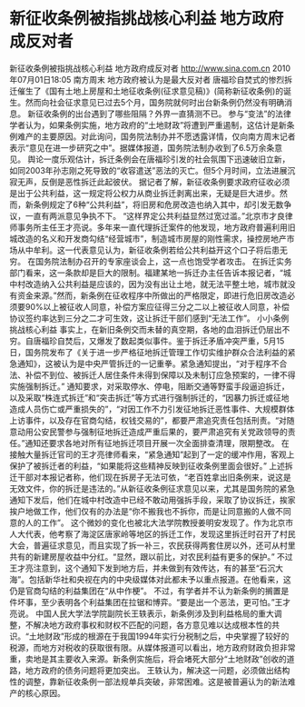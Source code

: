 # 新征收条例被指挑战核心利益 地方政府成反对者

新征收条例被指挑战核心利益 地方政府成反对者
http://www.sina.com.cn  2010年07月01日18:05  南方周末
地方政府被认为是最大反对者
唐福珍自焚式的惨烈拆迁催生了《国有土地上房屋和土地征收条例(征求意见稿)》(简称新征收条例)的诞生。然而向社会征求意见已过去5个月，国务院就何时出台新条例仍然没有明确消息。
新征收条例的出台遇到了哪些阻隔？外界一直猜测不已。
参与“变法”的法律学者认为，如果条例实施，地方政府的“土地财政”将遭到严重遏制，这估计是新条例难产的主要原因。对此询问，国务院法制办并不愿透露详情，仅向南方周末记者表示“意见在进一步研究之中”。据媒体报道，国务院法制办收到了6.5万余条意见。
舆论一度乐观估计，拆迁条例会在唐福珍引发的社会氛围下迅速破旧立新，如同2003年孙志刚之死导致的“收容遣送”恶法的灭亡。但5个月时间，立法进展沉寂无声，反倒是恶性拆迁此起彼伏。
据记者了解，新征收条例要求政府征收必须是出于公共利益，这一规定将公权力从商业拆迁剥离出来，无疑是巨大进步。然而，新条例规定了6种“公共利益”，将旧房和危房改造也纳入其中，却引发无数争议，一直有两派意见争执不下。
“这样界定公共利益显然过宽过滥。”北京市才良律师事务所主任王才亮说。多年来一直代理拆迁案件的他发现，地方政府普遍利用旧城改造的名义和开发商勾结“经营城市”，制造城市房屋的刚性需求，操控房地产市场从中牟利。这一代表意见认为，新征收条例若给公共利益开这个口子将后患无穷。
在国务院法制办召开的专家座谈会上，这一点也饱受学者攻击。
在拆迁实务部门看来，这一条款却是巨大的限制。福建某地一拆迁办主任告诉本报记者，“城中村改造纳入公共利益是应该的，因为没有出让土地，就无法平整土地，城市就没有资金来源。”然而，新条例在征收程序中所做出的严格限定，即进行危旧房改造必须要90%以上被征收人同意，补偿方案应征得三分之二以上被征收人同意，补偿协议签约率达到三分之二才可生效，这让拆迁干部们感到“无法工作”。
小小条例挑战核心利益
事实上，在新旧条例交而未替的真空期，各地的血泪拆迁仍层出不穷。自唐福珍自焚后，又爆发了数起类似事件。鉴于拆迁矛盾冲突严重，5月15日，国务院发布了《关于进一步严格征地拆迁管理工作切实维护群众合法利益的紧急通知》，这被认为是中央严管拆迁的一记重拳。紧急通知提出，“对于程序不合法、补偿不到位、被拆迁人居住条件未得到保障以及未制订应急预案的，一律不得实施强制拆迁。”
通知要求，对采取停水、停电，阻断交通等野蛮手段逼迫拆迁，以及采取“株连式拆迁”和“突击拆迁”等方式进行强制拆迁的，“因暴力拆迁或征地造成人员伤亡或严重损失的”，“对因工作不力引发征地拆迁恶性事件、大规模群体上访事件，以及存在官商勾结，权钱交易的”，都要严肃追究责任包括刑责。“对随意动用公安民警参与强制征地拆迁造成严重后果的，要严肃追究有关党政领导的责任。”通知还要求各地对所有征地拆迁项目开展一次全面排查清理，限期整改。
在接触大量拆迁官司的王才亮律师看来，“紧急通知”起到了一定的缓冲作用，客观上保护了被拆迁者的利益，“如果能将这些精神反映到征收条例里面会很好。”
上述拆迁干部对本报记者称，他们现在拆房子无法可依，“老百姓拿出旧条例来，说这是无效文件，你的拆迁是违法的。”从新征收条例征求意见以来，尤其是国务院的紧急通知下发后，他们在城中村改造中已经不敢动用强拆手段，采取了协议拆迁，挨家挨户地做工作，他们仅有的办法是“你不搬我也不拆你，而是让同意搬的人做不同意的人的工作”。
这个微妙的变化也被北大法学院教授姜明安发现了。作为北京市人大代表，他考察了海淀区唐家岭等地区的拆迁工作，发现这里拆迁时召开了村民大会，普遍征求意见，而且实现了拆一补三，农民获得两套住房以外，还可从村里共有的新建房屋收益中分红。“显然，跟以前比，对农民利益有更多的保护。”
不过王才亮注意到，这个通知下发到地方后，并未做到有效传达，有的甚至“石沉大海”。包括新华社和央视在内的中央级媒体对此都未予以重点报道。在他看来，这仍是官商勾结的利益集团在“从中作梗”。
不过，有学者并不认为新条例的搁置是件坏事，至少表明各个利益集团在拉锯和博弈。“要是出一个恶法，更可怕。”王才亮说。
中国人民大学法学院副院长王轶表示，新条例涉及到利益格局的重大调整，不解决地方政府事权和财权不匹配的问题，各方意见难以达成根本性的共识。“土地财政”形成的根源在于我国1994年实行分税制之后，中央掌握了较好的税源，而地方对税收的获取很有限。从媒体报道可以看出，地方政府财政负担非常重，卖地是其主要收入来源。新条例实施后，将会堵死大部分“土地财政”创收的道路，地方政府的债务问题将更加突出。
王轶认为，解决这一问题，必须做出结构性的调整，靠新征收条例一部法规单兵突破，非常困难。这是被普遍认为的新法难产的核心原因。


